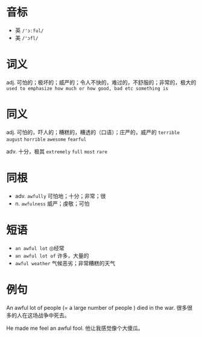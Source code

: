 # 音标

- 英 `/'ɔːful/`
- 美 `/'ɔfl/`

# 词义

adj. 可怕的；极坏的；威严的；令人不快的，难过的，不舒服的；非常的，极大的
`used to emphasize how much or how good, bad etc something is`

# 同义

adj. 可怕的，吓人的；糟糕的，糟透的（口语）；庄严的，威严的
`terrible` `august` `horrible` `awesome` `fearful`

adv. 十分，极其
`extremely` `full` `most` `rare`

# 同根

- adv. `awfully` 可怕地；十分；非常；很
- n. `awfulness` 威严；虔敬；可怕

# 短语

- `an awful lot` ◎经常
- `an awful lot of` 许多，大量的
- `awful weather` 气候恶劣；非常糟糕的天气

# 例句

An awful lot of people (=  a large number of people  ) died in the war.
很多很多的人在这场战争中死去。

He made me feel an awful fool.
他让我感觉像个大傻瓜。


